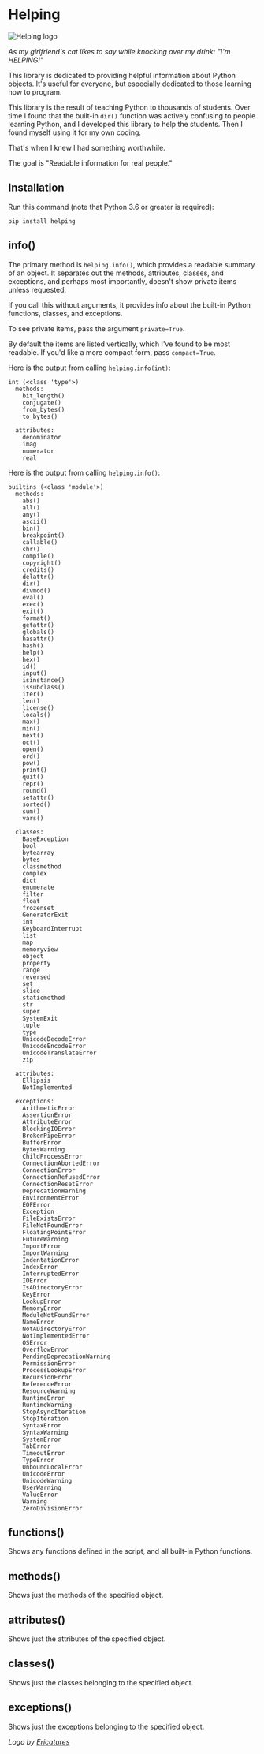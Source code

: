 # Helping

![Helping logo](helping_logo.jpg)

*As my girlfriend's cat likes to say while knocking over my drink: "I'm HELPING!"*

This library is dedicated to providing helpful information about Python objects.
It's useful for everyone, but especially dedicated to those learning how to program.

This library is the result of teaching Python to thousands of students. 
Over time I found that the built-in `dir()` function was actively confusing
to people learning Python, and I developed this library to help the students.
Then I found myself using it for my own coding.

That's when I knew I had something worthwhile.

The goal is "Readable information for real people."

## Installation
Run this command (note that Python 3.6 or greater is required):

`pip install helping`

## info()
The primary method is `helping.info()`, which provides a readable summary of
an object. It separates out the methods, attributes, classes, and exceptions, 
and perhaps most importantly, doesn't show private items unless requested.

If you call this without arguments, it provides info about the built-in Python functions, classes, and exceptions.

To see private items, pass the argument `private=True`.

By default the items are listed vertically, which I've found to be most readable.
If you'd like a more compact form, pass `compact=True`.

Here is the output from calling `helping.info(int)`:

	int (<class 'type'>)
	  methods:
	    bit_length()
	    conjugate()
	    from_bytes()
	    to_bytes()
	
	  attributes:
	    denominator
	    imag
	    numerator
	    real

Here is the output from calling `helping.info()`:

	builtins (<class 'module'>)
	  methods:
	    abs()
	    all()
	    any()
	    ascii()
	    bin()
	    breakpoint()
	    callable()
	    chr()
	    compile()
	    copyright()
	    credits()
	    delattr()
	    dir()
	    divmod()
	    eval()
	    exec()
	    exit()
	    format()
	    getattr()
	    globals()
	    hasattr()
	    hash()
	    help()
	    hex()
	    id()
	    input()
	    isinstance()
	    issubclass()
	    iter()
	    len()
	    license()
	    locals()
	    max()
	    min()
	    next()
	    oct()
	    open()
	    ord()
	    pow()
	    print()
	    quit()
	    repr()
	    round()
	    setattr()
	    sorted()
	    sum()
	    vars()
	
	  classes:
	    BaseException
	    bool
	    bytearray
	    bytes
	    classmethod
	    complex
	    dict
	    enumerate
	    filter
	    float
	    frozenset
	    GeneratorExit
	    int
	    KeyboardInterrupt
	    list
	    map
	    memoryview
	    object
	    property
	    range
	    reversed
	    set
	    slice
	    staticmethod
	    str
	    super
	    SystemExit
	    tuple
	    type
	    UnicodeDecodeError
	    UnicodeEncodeError
	    UnicodeTranslateError
	    zip
	
	  attributes:
	    Ellipsis
	    NotImplemented
	
	  exceptions:
	    ArithmeticError
	    AssertionError
	    AttributeError
	    BlockingIOError
	    BrokenPipeError
	    BufferError
	    BytesWarning
	    ChildProcessError
	    ConnectionAbortedError
	    ConnectionError
	    ConnectionRefusedError
	    ConnectionResetError
	    DeprecationWarning
	    EnvironmentError
	    EOFError
	    Exception
	    FileExistsError
	    FileNotFoundError
	    FloatingPointError
	    FutureWarning
	    ImportError
	    ImportWarning
	    IndentationError
	    IndexError
	    InterruptedError
	    IOError
	    IsADirectoryError
	    KeyError
	    LookupError
	    MemoryError
	    ModuleNotFoundError
	    NameError
	    NotADirectoryError
	    NotImplementedError
	    OSError
	    OverflowError
	    PendingDeprecationWarning
	    PermissionError
	    ProcessLookupError
	    RecursionError
	    ReferenceError
	    ResourceWarning
	    RuntimeError
	    RuntimeWarning
	    StopAsyncIteration
	    StopIteration
	    SyntaxError
	    SyntaxWarning
	    SystemError
	    TabError
	    TimeoutError
	    TypeError
	    UnboundLocalError
	    UnicodeError
	    UnicodeWarning
	    UserWarning
	    ValueError
	    Warning
	    ZeroDivisionError
## functions()
Shows any functions defined in the script, and all built-in Python functions.

## methods()
Shows just the methods of the specified object.

## attributes()
Shows just the attributes of the specified object.

## classes()
Shows just the classes belonging to the specified object.

## exceptions()
Shows just the exceptions belonging to the specified object.

*Logo by [Ericatures](https://www.ericatures.com)*